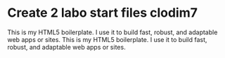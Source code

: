 # Create 2 labo start files clodim7
This is my HTML5 boilerplate. I use it to build fast, robust, and adaptable web apps or sites. 
This is my HTML5 boilerplate. I use it to build fast, robust, and adaptable web apps or sites. 